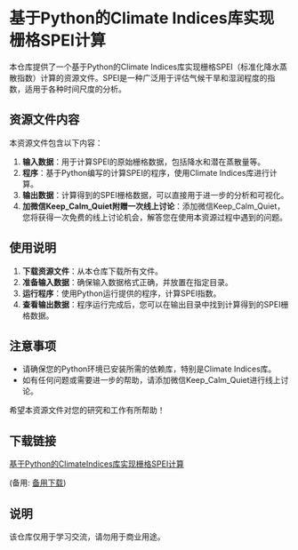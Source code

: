 # 基于Python的Climate Indices库实现栅格SPEI计算

本仓库提供了一个基于Python的Climate Indices库实现栅格SPEI（标准化降水蒸散指数）计算的资源文件。SPEI是一种广泛用于评估气候干旱和湿润程度的指数，适用于各种时间尺度的分析。

## 资源文件内容

本资源文件包含以下内容：

1. **输入数据**：用于计算SPEI的原始栅格数据，包括降水和潜在蒸散量等。
2. **程序**：基于Python编写的计算SPEI的程序，使用Climate Indices库进行计算。
3. **输出数据**：计算得到的SPEI栅格数据，可以直接用于进一步的分析和可视化。
4. **加微信Keep_Calm_Quiet附赠一次线上讨论**：添加微信Keep_Calm_Quiet，您将获得一次免费的线上讨论机会，解答您在使用本资源过程中遇到的问题。

## 使用说明

1. **下载资源文件**：从本仓库下载所有文件。
2. **准备输入数据**：确保输入数据格式正确，并放置在指定目录。
3. **运行程序**：使用Python运行提供的程序，计算SPEI指数。
4. **查看输出数据**：程序运行完成后，您可以在输出目录中找到计算得到的SPEI栅格数据。

## 注意事项

- 请确保您的Python环境已安装所需的依赖库，特别是Climate Indices库。
- 如有任何问题或需要进一步的帮助，请添加微信Keep_Calm_Quiet进行线上讨论。

希望本资源文件对您的研究和工作有所帮助！

## 下载链接
[基于Python的ClimateIndices库实现栅格SPEI计算](https://pan.quark.cn/s/e311610a957d) 

(备用: [备用下载](https://pan.baidu.com/s/1ML4sefVP-671rFLEV1L-gg?pwd=1234))

## 说明

该仓库仅用于学习交流，请勿用于商业用途。
